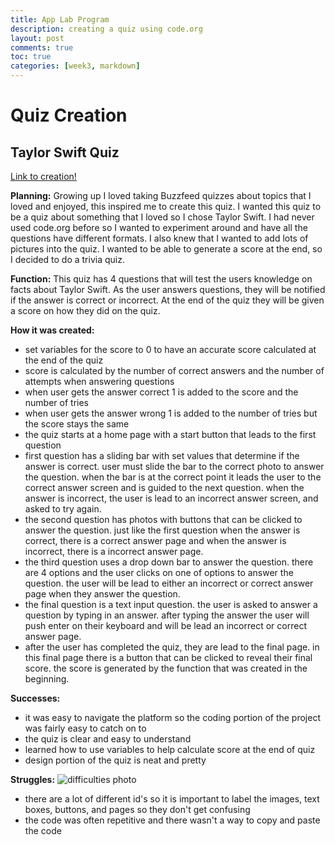 ```yaml
---
title: App Lab Program
description: creating a quiz using code.org
layout: post
comments: true
toc: true
categories: [week3, markdown]
---
```

# Quiz Creation
## Taylor Swift Quiz
[Link to creation!](https://studio.code.org/projects/applab/gVZYlItStYCmdhUWcBW5HN-tpMzoSAJwwb8PckhVdEE)

**Planning:** Growing up I loved taking Buzzfeed quizzes about topics that I loved and enjoyed, this inspired me to create this quiz. I wanted this quiz to be a quiz about something that I loved so I chose Taylor Swift. I had never used code.org before so I wanted to experiment around and have all the questions have different formats. I also knew that I wanted to add lots of pictures into the quiz. I wanted to be able to generate a score at the end, so I decided to do a trivia quiz.

**Function:** This quiz has 4 questions that will test the users knowledge on facts about Taylor Swift. As the user answers questions, they will be notified if the answer is correct or incorrect. At the end of the quiz they will be given a score on how they did on the quiz.

**How it was created:**
- set variables for the score to 0 to have an accurate score calculated at the end of the quiz
- score is calculated by the number of correct answers and the number of attempts when answering questions
- when user gets the answer correct 1 is added to the score and the number of tries
- when user gets the answer wrong 1 is added to the number of tries but the score stays the same
- the quiz starts at a home page with a start button that leads to the first question
- first question has a sliding bar with set values that determine if the answer is correct. user must slide the bar to the correct photo to answer the question. when the bar is at the correct point it leads the user to the correct answer screen and is guided to the next question. when the answer is incorrect, the user is lead to an incorrect answer screen, and asked to try again.
- the second question has photos with buttons that can be clicked to answer the question. just like the first question when the answer is correct, there is a correct answer page and when the answer is incorrect, there is a incorrect answer page.
- the third question uses a drop down bar to answer the question. there are 4 options and the user clicks on one of options to answer the question. the user will be lead to either an incorrect or correct answer page when they answer the question.
- the final question is a text input question. the user is asked to answer a question by typing in an answer. after typing the answer the user will push enter on their keyboard and will be lead an incorrect or correct answer page. 
- after the user has completed the quiz, they are lead to the final page. in this final page there is a button that can be clicked to reveal their final score. the score is generated by the function that was created in the beginning.

**Successes:**
- it was easy to navigate the platform so the coding portion of the project was fairly easy to catch on to
- the quiz is clear and easy to understand
- learned how to use variables to help calculate score at the end of quiz
- design portion of the quiz is neat and pretty

**Struggles:**
![difficulties photo](https://cdn.discordapp.com/attachments/806618712056528906/1018654683600011314/Screen_Shot_2022-09-11_at_3.44.58_PM.jpg)
- there are a lot of different id's so it is important to label the images, text boxes, buttons, and pages so they don't get confusing
- the code was often repetitive and there wasn't a way to copy and paste the code